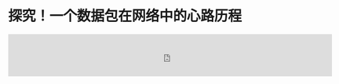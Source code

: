 
# 探究！一个数据包在网络中的心路历程

<iframe frameborder="no" border="0" marginwidth="0" marginheight="0" width=660 height=86 src="https://zhihu.com "></iframe>
